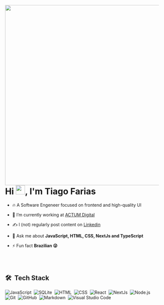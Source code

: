 <img align="right" height="590em" src="https://github.com/FtiagoF/FtiagoF/assets/87453405/d9094d18-60d4-4e04-86d0-fcb00520d263" />
<h1 align="left">Hi <img src="https://www.emojiall.com/images/60/microsoft-teams/1f44b-1f3fb.png" height="30px">, I'm Tiago Farias</h1>

- 🔥 A Software Engeneer focused on frontend and high-quality UI

- 🔭 I’m currently working at [ACTUM Digital](https://www.actumdigital.com/)

- ✍ I (not) regularly post content on [Linkedin](https://www.linkedin.com/in/tiago-farias-37b501233/)

- 💬 Ask me about **JavaScript, HTML, CSS, NextJs and TypeScript**

- ⚡ Fun fact **Brazilian 😜**

<!--- - 👨‍💻 More at [tiagofarias.dev](https://tiagofarias.dev) --->

<br>
<br>

## 🛠 &nbsp;Tech Stack

![JavaScript](https://img.shields.io/badge/-JavaScript-05122A?style=flat&logo=javascript)&nbsp;
![SQLite](https://img.shields.io/badge/-TypeScript-05122A?style=flat&logo=typescript)&nbsp;
![HTML](https://img.shields.io/badge/-HTML-05122A?style=flat&logo=HTML5)&nbsp;
![CSS](https://img.shields.io/badge/-CSS-05122A?style=flat&logo=CSS3&logoColor=1572B6)&nbsp;
![React](https://img.shields.io/badge/-React-05122A?style=flat&logo=react)&nbsp;
![NextJs](https://img.shields.io/badge/-Next.js-05122A?style=flat&logo=next.js)&nbsp;
![Node.js](https://img.shields.io/badge/-Node.js-05122A?style=flat&logo=node.js)&nbsp;
![Git](https://img.shields.io/badge/-Git-05122A?style=flat&logo=git)&nbsp;
![GitHub](https://img.shields.io/badge/-GitHub-05122A?style=flat&logo=github)&nbsp;
![Markdown](https://img.shields.io/badge/-Markdown-05122A?style=flat&logo=markdown)&nbsp;
![Visual Studio Code](https://img.shields.io/badge/-Visual%20Studio%20Code-05122A?style=flat&logo=visual-studio-code&logoColor=007ACC)&nbsp;
